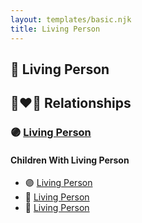```yaml
---
layout: templates/basic.njk
title: Living Person
---
```

## 🔵 Living Person


## 👩‍❤️‍👨 Relationships

### 🟣 [Living Person](/people/4/45456538)

#### Children With Living Person
* 🟣 [Living Person](/people/7/76470341)
* 🔵 [Living Person](/people/4/42256024)
* 🔵 [Living Person](/people/6/68205824)